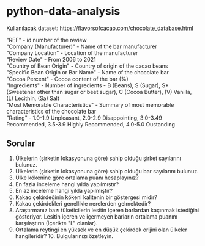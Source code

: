 # python-data-analysis
Kullanılacak dataset: https://flavorsofcacao.com/chocolate_database.html 
 

"REF" - id number of the review <br>
"Company (Manufacturer)" - Name of the bar manufacturer <br>
"Company Location" - Location of the manufacturer <br>
"Review Date" - From 2006 to 2021 <br>
"Country of Bean Origin" - Country of origin of the cacao beans<br> 
"Specific Bean Origin or Bar Name" - Name of the chocolate bar <br>
"Cocoa Percent" - Cocoa content of the bar (%) <br>
"Ingredients" -  Number of ingredients - B (Beans), S (Sugar), S* (Sweetener other than sugar or beet sugar), C (Cocoa Butter), (V) Vanilla, (L) Lecithin, (Sa) Salt <br>
"Most Memorable Characteristics" - Summary of most memorable characteristics of the chocolate bar <br>
"Rating" - 1.0-1.9 Unpleasant, 2.0-2.9 Disappointing, 3.0-3.49 Recommended, 3.5-3.9 Highly Recommended, 4.0-5.0 Oustanding 
 
 ## Sorular
 
1.	Ülkelerin (şirketin lokasyonuna göre) sahip olduğu şirket sayılarını bulunuz. 
2.	Ülkelerin (şirketin lokasyonuna göre) sahip olduğu bar sayılarını bulunuz. 
3.	Ülke kökenine göre ortalama puanı hesaplayınız? 
4.	En fazla inceleme hangi yılda yapılmıştır?  
5.	En az inceleme hangi yılda yapılmıştır?  
6.	Kakao çekirdeğinin kökeni kalitenin bir göstergesi midir? 
7.	Kakao çekirdekleri genellikle nerelerden gelmektedir? 
8.	Araştırmanız bazı tüketicilerin lesitin içeren barlardan kaçınmak istediğini gösteriyor. Lesitin içeren ve içermeyen barların ortalama puanını karşılaştırın (İçerikte "L" olanlar). 
9.	Ortalama reytingi en yüksek ve en düşük çekirdek orijini olan ülkeler hangileridir? 10. Bulgularınızı özetleyin. 

